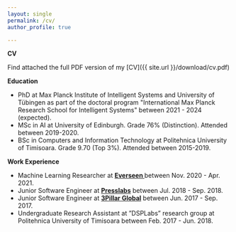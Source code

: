 ```yaml
---
layout: single
permalink: /cv/
author_profile: true

---
```


**CV**

Find attached the full PDF version of my [CV]({{ site.url }}/download/cv.pdf)

**Education**
- PhD at Max Planck Institute of Intelligent Systems and University of Tübingen as part of the doctoral program "International Max Planck Research School for Intelligent Systems" between 2021 - 2024 (expected).
- MSc in AI at University of Edinburgh. Grade 76% (Distinction). Attended between 2019-2020.
- BSc in Computers and Information Technology at Politehnica University of Timisoara. Grade 9.70 (Top 3%). Attended between 2015-2019.

**Work Experience**

- Machine Learning Researcher at **[Everseen ](https://everseen.com/)** between Nov. 2020 - Apr. 2021.
- Junior Software Engineer at **[Presslabs](https://www.presslabs.com/)** between Jul. 2018 - Sep. 2018. 
- Junior Software Engineer at **[3Pillar Global](https://www.3pillarglobal.com/)** between Jun. 2017 - Sep. 2017. 
- Undergraduate Research Assistant at ”DSPLabs” research group at Politehnica University of Timisoara between Feb. 2017 - Jun. 2018.


